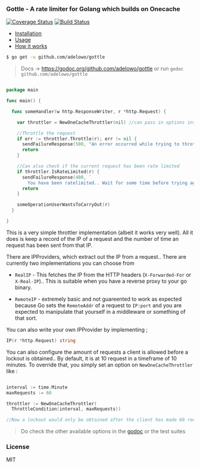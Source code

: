 
### Gottle - A rate limiter for Golang which builds on Onecache

[![Coverage Status](https://coveralls.io/repos/github/adelowo/gottle/badge.svg)](https://coveralls.io/github/adelowo/gottle)
[![Build Status](https://img.shields.io/travis/adelowo/gottle/master.svg?style=flat-square)](https://travis-ci.org/adelowo/gottle.svg?branch=master)


- [Installation](#install)
- [Usage](#usage)
- [How it works](#works)

<div id="install"> </div>

```bash
$ go get -u github.com/adelowo/gottle
```

<div id="usage"></div>

> Docs -> https://godoc.org/github.com/adelowo/gottle or run `godoc github.com/adelowo/gottle`


```go

package main

func main() {

  func someHandler(w http.ResponseWriter, r *http.Request) {

    var throttler = NewOneCacheThrottler(nil) //can pass in options instead of nil

    //Throttle the request
    if err := throttler.Throttle(r); err != nil {
      sendFailureResponse(500, "An error occurred while trying to throttle the request")
      return
    }

    //Can also check if the current request has been rate limited
    if throttler.IsRateLimited(r) {
      sendFailureResponse(400, `
        You have been ratelimited.. Wait for some time before trying again`)
      return
    }

    someOperationUserWantsToCarryOut(r)
  }

}
```

<div id="works"> </div>

This is a very simple throttler implementation (albeit it works very well). All it does is keep a record of the IP of a request and the number of time an request has been sent from that IP.

There are IPProviders, which extract out the IP from a request.. There are currently two implementations you can choose from

- `RealIP` - This fetches the IP from the HTTP headers (`X-Forwarded-For` or `X-Real-IP`).. This is suitable when you have a reverse proxy to your go binary.

- `RemoteIP` - extremely basic and not guareented to work as expected because Go sets the `RemoteAddr` of a request to `IP:port` and you are expected to manipulate that yourself in a middleware or something of that sort.

You can also write your own IPProvider by implementing ;

```go
IP(r *http.Request) string
```

You can also configure the amount of requests a client is allowed before a lockout is obtained.. By default, it is at 10 request in a timeframe of 10 minutes. To override that, you simply set an option on `NewOneCacheThrottler` like :

```go

interval := time.Minute
maxRequests := 60

throttler := NewOneCacheThrottler(
  ThrottleCondition(interval, maxRequests))

//Now a lockout would only be obtained after the client has made 60 requests in less than a minute

```

> Do check the  other available options in the [godoc](https://godoc.org/github.com/adelowo/gottle) or the test suites


### License
MIT
